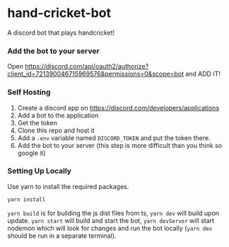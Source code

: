 # hand-cricket-bot
A discord bot that plays handcricket!

### Add the bot to your server
Open https://discord.com/api/oauth2/authorize?client_id=721390046715969576&permissions=0&scope=bot and ADD IT!

### Self Hosting
1. Create a discord app on https://discord.com/developers/applications
2. Add a bot to the application
3. Get the token
4. Clone this repo and host it
5. Add a `.env` variable named `DISCORD_TOKEN` and put the token there.
6. Add the bot to your server (this step is more difficult than you think so google it)

### Setting Up Locally
Use yarn to install the required packages.
```bash
yarn install
```

`yarn build` is for building the js dist files from ts, `yarn dev` will build upon update.
`yarn start` will build and start the bot, `yarn devServer` will start nodemon which will look for changes and run the bot locally (`yarn dev` should be run in a separate terminal).
